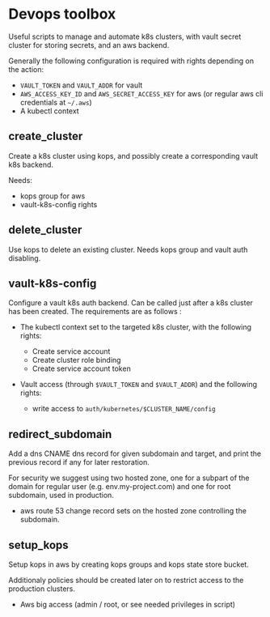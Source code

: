 # Devops toolbox

Useful scripts to manage and automate k8s clusters, with vault secret cluster for storing secrets,
and an aws backend.

Generally the following configuration is required with rights depending on the action:

* `VAULT_TOKEN` and `VAULT_ADDR` for vault
* `AWS_ACCESS_KEY_ID` and `AWS_SECRET_ACCESS_KEY` for aws (or regular aws cli credentials at
`~/.aws`)
* A kubectl context

## create_cluster

Create a k8s cluster using kops, and possibly create a corresponding vault k8s backend.

Needs:

* kops group for aws
* vault-k8s-config rights

## delete_cluster

Use kops to delete an existing cluster. Needs kops group and vault auth disabling.

## vault-k8s-config

Configure a vault k8s auth backend. Can be called just after a k8s cluster has been created.
The requirements are as follows :

* The kubectl context set to the targeted k8s cluster, with the following rights:
  * Create service account
  * Create cluster role binding
  * Create service account token

* Vault access (through `$VAULT_TOKEN` and `$VAULT_ADDR`) and the following rights:
  * write access to `auth/kubernetes/$CLUSTER_NAME/config`

## redirect_subdomain

Add a dns CNAME dns record for given subdomain and target, and print the previous record if any
for later restoration.

For security we suggest using two hosted zone, one for a subpart of the domain for regular user
(e.g. env.my-project.com) and one for root subdomain, used in production.

* aws route 53 change record sets on the hosted zone controlling the subdomain.

## setup_kops

Setup kops in aws by creating kops groups and kops state store bucket.

Additionaly policies should be created later on to restrict access to the production clusters.

* Aws big access (admin / root, or see needed privileges in script)
